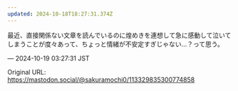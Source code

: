 ```yaml
---
updated: 2024-10-18T18:27:31.374Z
---
```


<p>最近、直接関係ない文章を読んでいるのに煌めきを連想して急に感動して泣いてしまうことが度々あって、ちょっと情緒が不安定すぎじゃない…？って思う。</p>

&mdash; 2024-10-19 03:27:31 JST

Original URL: https://mastodon.social/@sakuramochi0/113329835300774858
